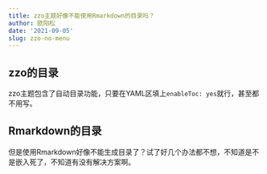 ```yaml
---
title: zzo主题好像不能使用Rmarkdown的目录吗？
author: 欧阳松
date: '2021-09-05'
slug: zzo-no-menu
---
```


## zzo的目录
zzo主题包含了自动目录功能，只要在YAML区填上`enableToc: yes`就行，甚至都不用写。
   
## Rmarkdown的目录   
但是使用Rmarkdown好像不能生成目录了？试了好几个办法都不想，不知道是不是嵌入死了，不知道有没有解决方案啊。